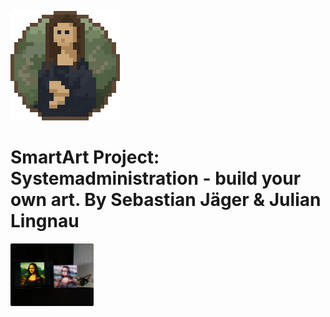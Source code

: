 ![image](https://github.com/infinite0007/SmartArt/blob/Julian/WebApp/src/images/smartart/smartart_logo.png?raw=true)
# SmartArt Project: Systemadministration - build your own art. By Sebastian Jäger & Julian Lingnau 

<img src="https://github.com/infinite0007/SmartArt/blob/Julian/WebApp/src/images/aboutapp/slider4.png?raw=true" height="100">

